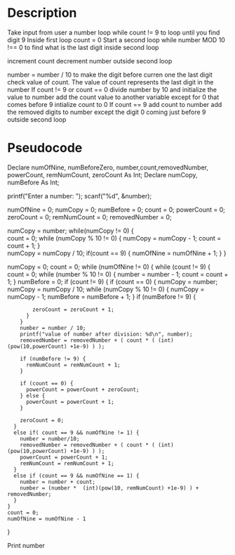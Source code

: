 # Description

Take input from user a number
loop while count != 9 to loop until you find digit 9
Inside first loop
count = 0
Start a second loop while number MOD 10 !== 0 to find what is the last digit
inside second loop

increment count
decrement number
outside second loop

number = number / 10 to make the digit before curren one the last digit
check value of count. The value of count represents the last digit in the number
If count != 9 or count == 0
  divide number by 10 and initialize the value to number 
  add the count value to another variable except for 0 that comes before 9
  intialize count to 0
If count == 9
  add count to number
  add the removed digits to number except the digit 0 coming just before 9
outside second loop



# Pseudocode
  Declare numOfNine, numBeforeZero, number,count,removedNumber, powerCount,   remNumCount, zeroCount As Int;
  Declare numCopy, numBefore As Int;

  printf("Enter a number: ");
  scanf("%d", &number); 
  
  numOfNine = 0;
  numCopy = 0;
  numBefore = 0;
  count = 0;
  powerCount = 0;
  zeroCount = 0;
  remNumCount = 0;
  removedNumber = 0;

  numCopy = number;
  while(numCopy != 0) {  
    count = 0;
    while (numCopy % 10 != 0) {
      numCopy = numCopy - 1;
      count = count + 1;
    }  
    numCopy = numCopy / 10;
    if(count == 9) {
      numOfNine = numOfNine + 1;
    }
  }
  
  numCopy = 0;
  count = 0;
  while (numOfNine != 0) {
    while (count != 9) {
      count = 0;
      while (number % 10 != 0) {
        number = number - 1;
        count = count + 1;
      }
      numBefore = 0;
      if (count != 9) { 
        if (count == 0) {
          numCopy = number;
          numCopy = numCopy / 10;
          while (numCopy % 10 != 0) {
            numCopy = numCopy - 1;
            numBefore = numBefore + 1;
          }
          if (numBefore != 9) {
         
            zeroCount = zeroCount + 1;
          }
        }
        number = number / 10;  
        printf("value of number after division: %d\n", number);  
        removedNumber = removedNumber + ( count * ( (int)(pow(10,powerCount) +1e-9) ) );

        if (numBefore != 9) {
          remNumCount = remNumCount + 1;
        }

        if (count == 0) {
          powerCount = powerCount + zeroCount;
        } else {
          powerCount = powerCount + 1;
        }       
        	
        zeroCount = 0;
      }
      else if( count == 9 && numOfNine != 1) {
        number = number/10;
        removedNumber = removedNumber + ( count * ( (int)(pow(10,powerCount) +1e-9) ) );
        powerCount = powerCount + 1;
        remNumCount = remNumCount + 1;    
      }
      else if (count == 9 && numOfNine == 1) { 
        number = number + count;
        number = (number *  (int)(pow(10, remNumCount) +1e-9) ) + removedNumber;
      }  
    }
    count = 0;
    numOfNine = numOfNine - 1
  }

  Print number
  





